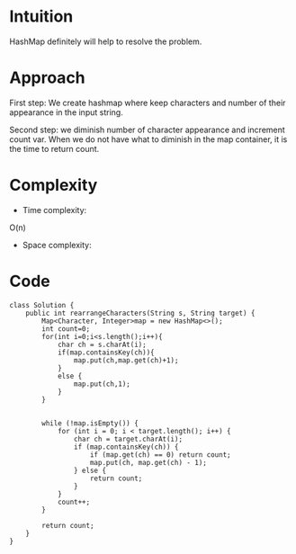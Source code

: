 # Intuition
<!-- Describe your first thoughts on how to solve this problem. -->
HashMap definitely will help to resolve the problem.
# Approach
<!-- Describe your approach to solving the problem. -->
First step: We create hashmap where keep characters and number of their appearance in the input string.

Second step: we diminish number of character appearance and increment count var. When we do not have what to diminish in the map container, it is the time to return count.

# Complexity
- Time complexity:
<!-- Add your time complexity here, e.g. $$O(n)$$ -->
O(n)

- Space complexity:
<!-- Add your space complexity here, e.g. $$O(n)$$ -->

# Code
```
class Solution {
    public int rearrangeCharacters(String s, String target) {
        Map<Character, Integer>map = new HashMap<>();
        int count=0;
        for(int i=0;i<s.length();i++){
            char ch = s.charAt(i);
            if(map.containsKey(ch)){
                map.put(ch,map.get(ch)+1);
            }
            else {
                map.put(ch,1);
            }
        }


        while (!map.isEmpty()) {
            for (int i = 0; i < target.length(); i++) {
                char ch = target.charAt(i);
                if (map.containsKey(ch)) {
                    if (map.get(ch) == 0) return count;
                    map.put(ch, map.get(ch) - 1);
                } else {
                    return count;
                }
            }
            count++;
        }

        return count;
    }
}
```